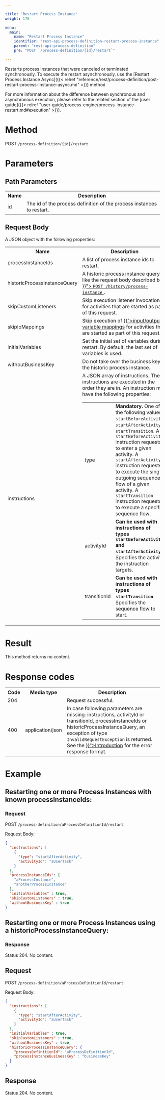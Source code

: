 ```yaml
---

title: 'Restart Process Instance'
weight: 170

menu:
  main:
    name: "Restart Process Instance"
    identifier: "rest-api-process-definition-restart-process-instance"
    parent: "rest-api-process-definition"
    pre: "POST `/process-definition/{id}/restart`"

---
```


Restarts process instances that were canceled or terminated synchronously. To execute the restart asynchronously,
use the [Restart Process Instance Async]({{< relref "reference/rest/process-definition/post-restart-process-instance-async.md" >}}) method.

For more information about the difference between synchronous and
asynchronous execution, please refer to the related
section of the [user guide]({{< relref "user-guide/process-engine/process-instance-restart.md#execution" >}}).

# Method

POST `/process-definition/{id}/restart`

# Parameters

## Path Parameters

<table class="table table-striped">
  <tr>
    <th>Name</th>
    <th>Description</th>
  </tr>
  <tr>
    <td>id</td>
    <td>The id of the process definition of the process instances to restart.</td>
  </tr>
</table>

## Request Body

A JSON object with the following properties:

<table class="table table-striped">
  <tr>
    <th>Name</th>
    <th>Description</th>
  </tr>
  <tr>
    <td>processInstanceIds</td>
    <td>A list of process instance ids to restart.</td>
  </tr>
  <tr>
    <td>historicProcessInstanceQuery</td>
    <td>
      A historic process instance query like the request body described by
      <a href="{{< relref "reference/rest/history/process-instance/post-process-instance-query.md#request-body" >}}">
        <code>POST /history/process-instance</code>
      </a>.
    </td>
  </tr>
  <tr>
    <td>skipCustomListeners</td>
    <td>Skip execution listener invocation for activities that are started as part of this request.</td>
  </tr>
  <tr>
    <td>skipIoMappings</td>
    <td>Skip execution of <a href="{{< relref "user-guide/process-engine/variables.md#input-output-variable-mapping" >}}">input/output variable mappings</a> for activities that are started as part of this request.</td>
  </tr>
   <tr>
    <td>initialVariables</td>
    <td>Set the initial set of variables during restart. By default, the last set of variables is used.</td>
  </tr>
  <tr>
    <td>withoutBusinessKey</td>
    <td>Do not take over the business key of the historic process instance.</td>
  </tr>
  <tr>
  <tr>
    <td>instructions</td>
    <td>
        A JSON array of instructions. The instructions are executed in the order they are in. An instruction may have the following properties:
      <table>
        <tr>
          <td>type</td>
          <td><b>Mandatory.</b> One of the following values: <code>startBeforeActivity</code>, <code>startAfterActivity</code>, <code>startTransition</code>. A <code>startBeforeActivity</code> instruction requests to enter a given activity. A <code>startAfterActivity</code> instruction requests to execute the single outgoing sequence flow of a given activity. A <code>startTransition</code> instruction requests to execute a specific sequence flow.</td>
        </tr>
        <tr>
          <td>activityId</td>
          <td><b>Can be used with instructions of types <code>startBeforeActivity</code> and <code>startAfterActivity</code>.</b> Specifies the activity the instruction targets.</td>
        </tr>
        <tr>
          <td>transitionId</td>
          <td><b>Can be used with instructions of types <code>startTransition</code></b>. Specifies the sequence flow to start.</td>
        </tr>
      </table>
    </td>
  </tr>

</table>



# Result

This method returns no content.

# Response codes

<table class="table table-striped">
  <tr>
    <th>Code</th>
    <th>Media type</th>
    <th>Description</th>
  </tr>
  <tr>
    <td>204</td>
    <td></td>
    <td>Request successful.</td>
  </tr>
  <tr>
    <td>400</td>
    <td>application/json</td>
    <td>
      In case following parameters are missing: instructions, activityId or transitionId, processInstanceIds or historicProcessInstanceQuery, an exception of type <code>InvalidRequestException</code> is returned. See the <a href="{{< relref "reference/rest/overview/index.md#error-handling" >}}">Introduction</a> for the error response format.
    </td>
  </tr>
</table>


# Example

## Restarting one or more Process Instances with known processInstanceIds:

### Request

POST `/process-definition/aProcessDefinitionId/restart`

Request Body:

```json
{
  "instructions": [
    {
      "type": "startAfterActivity",
      "activityId": "aUserTask"
    }
  ],
  "processInstanceIds": [
    "aProcessInstance",
    "anotherProcessInstance"
  ],
  "initialVariables" : true,
  "skipCustomListeners" : true,
  "withoutBusinessKey" : true
}
```

## Restarting one or more Process Instances using a historicProcessInstanceQuery:

### Response

Status 204. No content.

## Request

POST `/process-definition/aProcessDefinitionId/restart`

Request Body:

```json
{
  "instructions": [
    {
      "type": "startAfterActivity",
      "activityId": "aUserTask"
    }
  ],
  "initialVariables" : true,
  "skipCustomListeners" : true,
  "withoutBusinessKey" : true,
  "historicProcessInstanceQuery": {
    "processDefinitionId": "aProcessDefinitionId",
    "processInstanceBusinessKey" : "businessKey"
  }
}
```

## Response

Status 204. No content.

